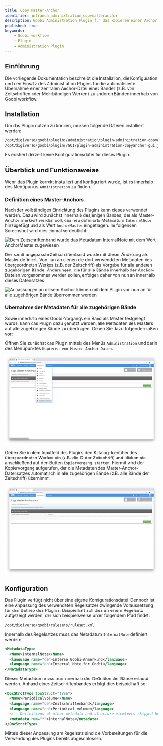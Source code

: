 ```yaml
---
title: Copy Master-Anchor
identifier: intranda_administration_copymasteranchor
description: Goobi Administration Plugin für das Kopieren einer Anchor-Datei zu allen zugehörigen Bänden
published: true
keywords:
    - Goobi workflow
    - Plugin
    - Administration Plugin
---
```


## Einführung
Die vorliegende Dokumentation beschreibt die Installation, die Konfiguration und den Einsatz des Administration Plugins für die automatisierte Übernahme einer zentralen Anchor-Datei eines Bandes (z.B. von Zeitschriften oder Mehrbändigen Werken) zu anderen Bänden innerhalb von Goobi workflow.


## Installation
Um das Plugin nutzen zu können, müssen folgende Dateien installiert werden:

```bash
/opt/digiverso/goobi/plugins/administration/plugin-administration-copyanchor-base.jar
/opt/digiverso/goobi/plugins/GUI/plugin-administration-copyanchor-gui.jar
```

Es existiert derzeit keine Konfigurationsdatei für dieses Plugin.


## Überblick und Funktionsweise
Wenn das Plugin korrekt installiert und konfiguriert wurde, ist es innerhalb des Menüpunkts `Administration` zu finden.


### Definition eines Master-Anchors
Nach der vollständigen Einrichtung des Plugins kann dieses verwendet werden. Dazu wird zunächst innerhalb desjenigen Bandes, der als Master-Anchor markiert werden soll, das neu definierte Metadatum `InternalNote` hinzugefügt und als Wert `AnchorMaster` eingetragen. Im folgenden Screenshot wird dies einmal verdeutlicht:

![Dem Zeitschriftenband wurde das Metadatum InternalNote mit dem Wert AnchorMaster zugewiesen](screen1.png)

Der somit angepasste Zeitschriftenband wurde mit dieser Änderung als Master definiert. Von nun an dienen die dort verwendeten Metadaten des übergeordneten Werkes (z.B. der Zeitschrift) als Vorgabe für alle anderen zugehörigen Bände. Änderungen, die für alle Bände innerhalb der Anchor-Dateien vorgenommen werden sollen, erfolgen daher von nun an innerhalb dieses Datensatzes.

![Anpassungen an diesem Anchor können mit dem Plugin von nun an für alle zugehörigen Bände übernommen werden](screen2.png)


### Übernahme der Metadaten für alle zugehörigen Bände
Sowie innerhalb eines Goobi-Vorgangs ein Band als Master festgelegt wurde, kann das Plugin dazu genutzt werden, alle Metadaten des Masters auf alle zugehörigen Bände zu übertragen. Gehen Sie dazu folgendermaßen vor:

Öffnen Sie zunächst das Plugin mittels des Menüs `Administration` und darin des Menüpunktes `Kopieren von Master-Anchor Daten`.

![Öffnen des Plugins über das Menü Administration](screen3.png)

Geben Sie in dem Inputfeld des Plugins den Katalog-Identifier des übergeordneten Werkes ein (z.B. die ID der Zeitschrift) und klicken sie anschließend auf den Butten `Kopiervorgang starten`. Hiermit wird der Kopiervorgang aufgerufen, der die Metadaten des Master-Anchor-Datensatzes automatisch in alle zugehörigen Bände (z.B. alle Bände der Zeitschrift) übernimmt.

![Ausführen des Kopiervorgangs](screen4.png)


## Konfiguration
Das Plugin verfügt nicht über eine eigene Konfigurationsdatei. Dennoch ist eine Anpassung des verwendeten Regelsatzes zwingende Voraussetzung für den Betrieb des Plugins. Beispielhaft soll dies an einem Regelsatz aufgezeigt werden, der sich beispielsweise unter folgendem Pfad findet:

```bash
/opt/digiverso/goobi/rulesets/ruleset.xml
```

Innerhalb des Regelsatzes muss das Metadatum `InternalNote` definiert werden:

```xml
<MetadataType>
  <Name>InternalNote</Name>
  <language name="de">Interne Goobi-Anmerkung</language>
  <language name="en">Internal Note for Goobi</language>
</MetadataType>
```

Dieses Metadatum muss nun innerhalb der Definition der Bände erlaubt werden. Anhand eines Zeitschriftenbandes erfolgt dies beispielhaft so:

```xml
<DocStrctType topStruct="true">
  <Name>PeriodicalVolume</Name>
  <language name="de">Zeitschriftenband</language>
  <language name="en">Periodical volume</language>
  <!-- Definitions of other metadata and structure elemtents skipped here -->
  <metadata num="*">InternalNote</metadata>
</DocStrctType>
```

Mittels dieser Anpassung am Regelsatz sind die Vorbereitungen für die Verwendung des Plugins bereits abgeschlossen.